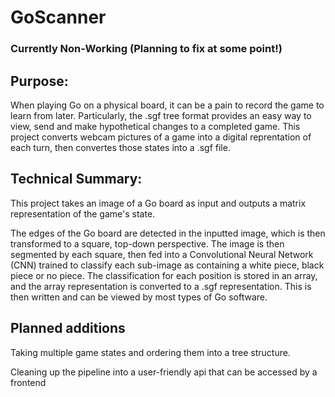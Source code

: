 # GoScanner
### Currently Non-Working (Planning to fix at some point!)

## Purpose:
When playing Go on a physical board, it can be a pain to record the game to learn from later. 
Particularly, the .sgf tree format provides an easy way to view, send and make hypothetical changes to a 
completed game. This project converts webcam pictures of a game into a digital reprentation of each turn, 
then convertes those states into a .sgf file.


## Technical Summary:
This project takes an image of a Go board as input and outputs a matrix representation of the game's state.


The edges of the Go board are detected in the inputted image, which is then transformed to a square, top-down perspective.
The image is then segmented by each square, then fed into a Convolutional Neural Network (CNN) trained to classify each 
sub-image as containing a white piece, black piece or no piece. The classification for each position is stored in an array, 
and the array representation is converted to a .sgf representation. This is then written and can be viewed by most types of Go 
software.

## Planned additions
Taking multiple game states and ordering them into a tree structure.

Cleaning up the pipeline into a user-friendly api that can be accessed by a frontend 
